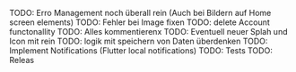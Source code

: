 TODO: Erro Management noch überall rein (Auch bei Bildern auf Home screen elements)
TODO: Fehler bei Image fixen
TODO: delete Account functonallity
TODO: Alles kommentierenx
TODO: Eventuell neuer Splah und Icon mit rein
TODO: logik mit speichern von Daten überdenken
TODO: Implement Notifications (Flutter local notifications)
TODO: Tests
TODO: Releas

